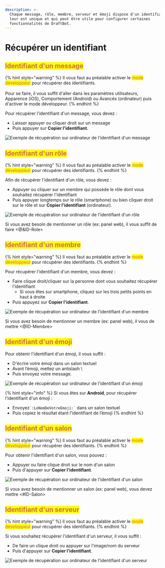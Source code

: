 ```yaml
---
description: >-
  Chaque message, rôle, membre, serveur et émoji dispose d'un identifiant qui
  leur est unique et qui peut être utile pour configurer certaines
  fonctionnalités de DraftBot.
---
```


# Récupérer un identifiant

## <mark style="color: #cd6e57">Identifiant d'un message</mark> <a href="#message" id="message"></a>

{% hint style="warning" %}
Il vous faut au préalable activer le <mark style="color: #cd6e57">mode développeur</mark> pour récupérer des identifiants.\
\
Pour se faire, il vous suffit d'aller dans les paramètres utilisateurs, Apparence (iOS), Comportement (Android) ou Avancés (ordinateur) puis d'activer le mode développeur.
{% endhint %}

Pour récupérer l'identifiant d'un message, vous devez :&#x20;

* Laisser appuyer ou cliquer droit sur un message
* Puis appuyer sur **Copier l'identifiant.**

![Exemple de récupération sur ordinateur de l'identifiant d'un message](../.gitbook/assets/xvevycnhr2.gif)

## <mark style="color: #cd6e57">Identifiant d'un rôle</mark>

{% hint style="warning" %}
Il vous faut au préalable activer le <mark style="color: #cd6e57">mode développeur</mark> pour récupérer des identifiants.
{% endhint %}

Afin de récupérer l'identifiant d'un rôle, vous devez :

* Appuyer ou cliquer sur un membre qui possède le rôle dont vous souhaitez récupérer l'identifiant
* Puis appuyer longtemps sur le rôle (smartphone) ou bien cliquer droit sur le rôle et sur **Copier l'identifiant** (ordinateur).

![Exemple de récupération sur ordinateur de l'identifiant d'un rôle](../.gitbook/assets/rnyfjyyjqw.gif)

Si vous avez besoin de mentionner un rôle (ex: panel web), il vous suffit de faire <@\&ID-Role>

## <mark style="color: #cd6e57">Identifiant d'un membre</mark>

{% hint style="warning" %}
ll vous faut au préalable activer le <mark style="color: #cd6e57">mode développeur</mark> pour récupérer des identifiants.
{% endhint %}

Pour récupérer l'identifiant d'un membre, vous devez :

* Faire clique droit/cliquer sur la personne dont vous souhaitez récupérer l'identifiant
  * Si vous êtes sur smartphone, cliquez sur les trois petits points en haut à droite
* Puis appuyez sur **Copier l'identifiant**.

![Exemple de récupération sur ordinateur de l'identifiant d'un membre](../.gitbook/assets/t7pza714ce.gif)

Si vous avez besoin de mentionner un membre (ex: panel web), il vous de mettre <@ID-Membre>

## <mark style="color: #cd6e57">Identifiant d'un émoji</mark>

Pour obtenir l'identifiant d'un émoji, il vous suffit :&#x20;

* D'écrire votre émoji dans un salon textuel
* Avant l’émoji, mettez un antislash \\
* Puis envoyez votre message.

![Exemple de récupération sur ordinateur de l'identifiant d'un émoji](../.gitbook/assets/w08iemnopq.gif)

{% hint style="info" %}
Si vous êtes sur **Android**, pour récupérer l'identifiant d'un émoji :&#x20;

* Envoyez`` `:LeNomDeVotreEmoji:` `` dans un salon textuel
* Puis copiez le résultat étant l'identifiant de l’émoji
{% endhint %}

## <mark style="color: #cd6e57">Identifiant d'un salon</mark>

{% hint style="warning" %}
ll vous faut au préalable activer le <mark style="color: #cd6e57">mode développeur</mark> pour récupérer des identifiants.
{% endhint %}

Pour obtenir l'identifiant d'un salon, vous pouvez :&#x20;

* Appuyer ou faire clique droit sur le nom d'un salon
* Puis d'appuyer sur **Copier l'identifiant**.

![Exemple de récupération sur ordinateur de l'identifiant d'un salon](../.gitbook/assets/dvevuepeid.gif)

Si vous avez besoin de mentionner un salon (ex: panel web), vous devez mettre <#ID-Salon>

## <mark style="color: #cd6e57">Identifiant d'un serveur</mark>

{% hint style="warning" %}
ll vous faut au préalable activer le <mark style="color: #cd6e57">mode développeur</mark> pour récupérer des identifiants.
{% endhint %}

Si vous souhaitez récupérer l'identifiant d'un serveur, il vous suffit :

* De faire un clique droit ou appuyer sur l'image/nom du serveur
* Puis d'appuyer sur **Copier l'identifiant**.

![Exemple de récupération sur ordinateur de l'identifiant d'un serveur](../.gitbook/assets/qxtda18qko.gif)
